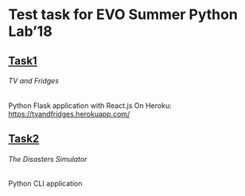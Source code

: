 # Test task for EVO Summer Python Lab’18

## [Task1](https://github.com/TanyaRyabokon/Test-task/tree/master/task1) 
###### TV and Fridges
Python Flask application with React.js
On Heroku: https://tvandfridges.herokuapp.com/
## [Task2](https://github.com/TanyaRyabokon/Test-task/tree/master/task2)
###### The Disasters Simulator
Python CLI application
